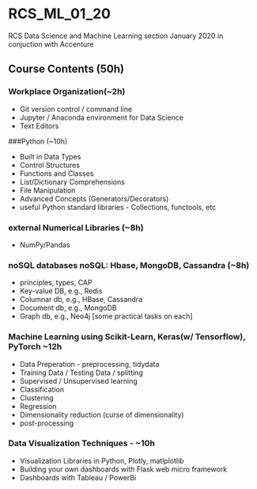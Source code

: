 # RCS_ML_01_20
RCS Data Science and Machine Learning section January 2020 in conjuction with Accenture

## Course Contents (50h)

### Workplace Organization(~2h)
* Git version control / command line
* Jupyter / Anaconda environment for Data Science
* Text Editors

###Python (~10h) 
* Built in Data Types
* Control Structures
* Functions and Classes
* List/Dictionary Comprehensions
* File Manipulation
* Advanced Concepts (Generators/Decorators)
* useful Python standard libraries - Collections, functools, etc

### external Numerical Libraries (~8h)
* NumPy/Pandas

### noSQL databases       noSQL: Hbase, MongoDB, Cassandra (~8h)

* principles, types, CAP 
* Key-value DB, e.g., Redis
* Columnar db, e.g., HBase, Cassandra
* Document db, e.g., MongoDB
* Graph db, e.g., Neo4j
[some practical tasks on each]

### Machine Learning using Scikit-Learn, Keras(w/ Tensorflow), PyTorch ~12h

* Data Preperation - preprocessing, tidydata
* Training Data / Testing Data / splitting
* Supervised / Unsupervised learning
* Classification
* Clustering
* Regression
* Dimensionality reduction (curse of dimensionality)
* post-processing

### Data Visualization Techniques - ~10h
* Visualization Libraries in Python, Plotly, matlplotlib
* Building your own dashboards with Flask web micro framework
* Dashboards with Tableau / PowerBi
